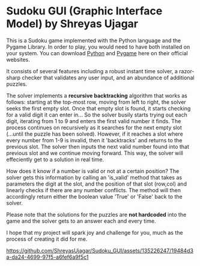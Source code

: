 # Sudoku GUI (Graphic Interface Model) by Shreyas Ujagar

This is a Sudoku game implemented with the Python language and the Pygame Library. In order to play, you would need to have both installed on your system. You can download
[Python](https://www.python.org/downloads/) and [Pygame](https://pypi.org/project/pygame/) here on their official websites.

It consists of several features including a robust instant time solver, a razor-sharp checker that validates any user input, and an abundance of additional puzzles.

The solver implements a **recursive backtracking** algorithm that works as follows:
starting at the top-most row, moving from left to right, the solver seeks the first empty slot.
Once that empty slot is found, it starts checking for a valid digit it can enter in... So the solver busily starts trying out each digit, iterating from 1 to 9 and enters the first valid number it finds. The process continues on recursively as it searches for the next empty slot (...until the puzzle has been solved).
However, if it reaches a slot where every number from 1-9 is invalid, then it 'backtracks' and returns to the previous slot.
The solver then inputs the next valid number found into that previous slot and we continue moving forward. This way, the solver will effeciently get to a solution in real time.

How does it know if a number is valid or not at a certain position? The solver gets this information by calling an 'is_valid' method that takes as parameters the digit at the slot, and the position of that slot (row,col) and linearly checks if there are any number conflicts. The method will then accordingly return either the boolean value 'True' or 'False' back to the solver.

Please note that the solutions for the puzzles are **not hardcoded** into the game and the solver gets to an answer each and every time.

I hope that my project will spark joy and challenge for you, much as the process of creating it did for me.



https://github.com/ShreyasUjagar/Sudoku_GUI/assets/135226247/19484d3a-da24-4699-97f5-a6fef6a9f5c1



